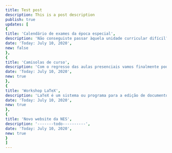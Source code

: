 ```yaml
---
title: Test post
description: This is a post description
publish: true
updates: [
{
title: 'Calendário de exames da época especial',
description: 'Não conseguiste passar àquela unidade curricular difícil? Não entres em pânico, ainda tens uma última oportunidade antes de o novo ano letivo começar: a época especial de exames!',
date: 'Today: July 10, 2020',
new: false
},
{
title: 'Camisolas de curso',
description: 'Com o regresso das aulas presenciais vamos finalmente poder distribuir-vos as tão ansiadas camisolas de curso',
date: 'Today: July 10, 2020',
new: true
},
{
title: 'Workshop LaTeX',
description: 'LaTeX é um sistema ou programa para a edição de documentos de alta qualidade tipográfica',
date: 'Today: July 10, 2020',
new: true
},
{
title: 'Novo website da NES',
description: '-------todo----------',
date: 'Today: July 10, 2020',
new: true
}
]
---
```

